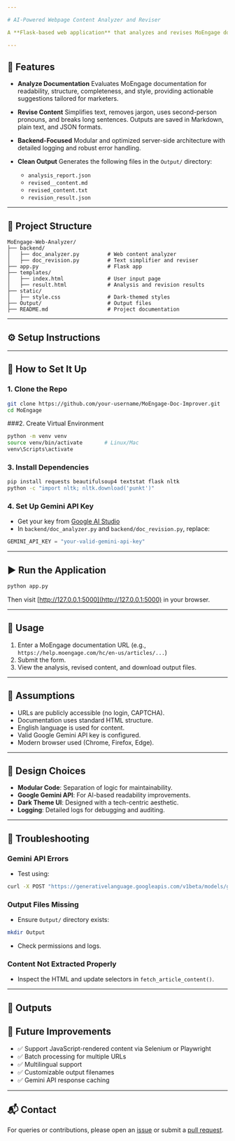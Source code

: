 ```yaml
---

# AI-Powered Webpage Content Analyzer and Reviser

A **Flask-based web application** that analyzes and revises MoEngage documentation to improve **clarity**, **readability**, and **usability** for **non-technical marketers**. It leverages **BeautifulSoup** for web scraping and **Google Gemini API** for AI-powered text simplification. Features a minimalistic, dark-themed frontend styled with **Roboto Mono** and **Montserrat** fonts.

---
```


## 🚀 Features

* **Analyze Documentation**
  Evaluates MoEngage documentation for readability, structure, completeness, and style, providing actionable suggestions tailored for marketers.

* **Revise Content**
  Simplifies text, removes jargon, uses second-person pronouns, and breaks long sentences. Outputs are saved in Markdown, plain text, and JSON formats.

* **Backend-Focused**
  Modular and optimized server-side architecture with detailed logging and robust error handling.

* **Clean Output**
  Generates the following files in the `Output/` directory:

  * `analysis_report.json`
  * `revised__content.md`
  * `revised_content.txt`
  * `revision_result.json`

---

## 📁 Project Structure

```
MoEngage-Web-Analyzer/
├── backend/
│   ├── doc_analyzer.py         # Web content analyzer
│   ├── doc_revision.py         # Text simplifier and reviser
├── app.py                      # Flask app
├── templates/
│   ├── index.html              # User input page
│   ├── result.html             # Analysis and revision results
├── static/
│   ├── style.css               # Dark-themed styles
├── Output/                     # Output files
├── README.md                   # Project documentation
```

---

## ⚙️ Setup Instructions


---

## 🚀 How to Set It Up

### 1. Clone the Repo

```bash
git clone https://github.com/your-username/MoEngage-Doc-Improver.git
cd MoEngage
```

###2. Create Virtual Environment

```bash
python -m venv venv
source venv/bin/activate       # Linux/Mac
venv\Scripts\activate 

```

### 3. Install Dependencies

```bash
pip install requests beautifulsoup4 textstat flask nltk
python -c "import nltk; nltk.download('punkt')"
```

### 4. Set Up Gemini API Key

* Get your key from [Google AI Studio](https://aistudio.google.com/app/apikey)
* In `backend/doc_analyzer.py` and `backend/doc_revision.py`, replace:

```python
GEMINI_API_KEY = "your-valid-gemini-api-key"
```

---

## ▶️ Run the Application

```bash
python app.py
```

Then visit [http://127.0.0.1:5000](http://127.0.0.1:5000) in your browser.

---

## 🧪 Usage

1. Enter a MoEngage documentation URL (e.g., `https://help.moengage.com/hc/en-us/articles/...`)
2. Submit the form.
3. View the analysis, revised content, and download output files.

---

## 🧠 Assumptions

* URLs are publicly accessible (no login, CAPTCHA).
* Documentation uses standard HTML structure.
* English language is used for content.
* Valid Google Gemini API key is configured.
* Modern browser used (Chrome, Firefox, Edge).

---

## 🎨 Design Choices

* **Modular Code**: Separation of logic for maintainability.
* **Google Gemini API**: For AI-based readability improvements.
* **Dark Theme UI**: Designed with a tech-centric aesthetic.
* **Logging**: Detailed logs for debugging and auditing.

---

## 🧰 Troubleshooting

### Gemini API Errors

* Test using:

```bash
curl -X POST "https://generativelanguage.googleapis.com/v1beta/models/gemini-1.5-flash:generateContent?key=your-key" -H "Content-Type: application/json" -d '{"contents":[{"parts":[{"text":"Hello"}]}]}'
```

### Output Files Missing

* Ensure `Output/` directory exists:

```bash
mkdir Output
```

* Check permissions and logs.

### Content Not Extracted Properly

* Inspect the HTML and update selectors in `fetch_article_content()`.

---

## 🧾 Outputs



## 🌟 Future Improvements

* ✅ Support JavaScript-rendered content via Selenium or Playwright
* ✅ Batch processing for multiple URLs
* ✅ Multilingual support
* ✅ Customizable output filenames
* ✅ Gemini API response caching

---


## 📬 Contact

For queries or contributions, please open an [issue](https://github.com/your-repo/issues) or submit a [pull request](https://github.com/your-repo/pulls).


